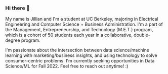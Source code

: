 ### Hi there 👋

My name is Jillian and I'm a student at UC Berkeley, majoring in Electrical Engineering and Computer Science + Business Administration. I'm a part of the Management, Entrepreneurship, and Technology (M.E.T.) program, which is a cohort of 50 students each year in a collaborative, double-degree program.

I'm passionate about the intersection between data science/machine learning with marketing/business insights, and using technology to solve consumer-centric problems. I'm currently seeking opportunities in Data Science/ML for Fall 2022. Feel free to reach out anytime! :)

<!--
**jilliangoldberg/jilliangoldberg** is a ✨ _special_ ✨ repository because its `README.md` (this file) appears on your GitHub profile.

Here are some ideas to get you started:

- 🔭 I’m currently working on ...
- 🌱 I’m currently learning ...
- 👯 I’m looking to collaborate on ...
- 🤔 I’m looking for help with ...
- 💬 Ask me about ...
- 📫 How to reach me: ...
- 😄 Pronouns: ...
- ⚡ Fun fact: ...
-->
